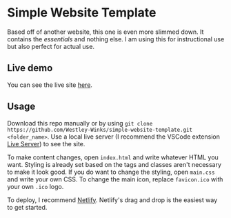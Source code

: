 # Simple Website Template

Based off of another website, this one is even more slimmed down. It contains the *essentials* and nothing else. I am using this for instructional use but also perfect for actual use.

## Live demo

You can see the live site [here](https://westley-workshop-demo.netlify.app/).

## Usage

Download this repo manually or by using `git clone https://github.com/Westley-Winks/simple-website-template.git <folder_name>`. Use a local live server (I recommend the VSCode extension [Live Server](https://ritwickdey.github.io/vscode-live-server/)) to see the site.

To make content changes, open `index.html` and write whatever HTML you want. Styling is already set based on the tags and classes aren't necessary to make it look good. If you do want to change the styling, open `main.css` and write your own CSS. To change the main icon, replace `favicon.ico` with your own `.ico` logo.

To deploy, I recommend [Netlify](https://www.netlify.com/). Netlify's drag and drop is the easiest way to get started.